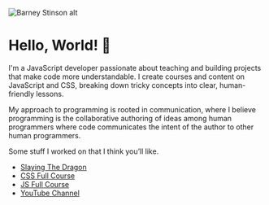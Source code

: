 ![Barney Stinson alt](https://media.giphy.com/media/vTxWtmX2b0oH6/giphy.gif)
# Hello, World! :milky_way:
I'm a JavaScript developer passionate about teaching and building projects that make code more understandable. I create courses and content on JavaScript and CSS, breaking down tricky concepts into clear, human-friendly lessons.

My approach to programming is rooted in communication, where I believe programming is the collaborative authoring of ideas among human programmers where code communicates the intent of the author to other human programmers.

Some stuff I worked on that I think you’ll like.
- [Slaying The Dragon](https://slayingthedragon.io)
- [CSS Full Course](https://slayingthedragon.io/dashboard/css/introduction)
- [JS Full Course](https://slayingthedragon.io/dashboard/js/javascript-is-everywhere)
- [YouTube Channel](https://youtube.com/@slayingthedragon)
